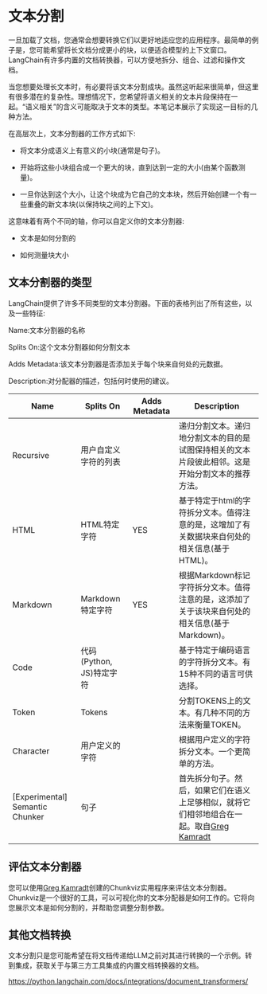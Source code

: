 # 文本分割

一旦加载了文档，您通常会想要转换它们以更好地适应您的应用程序。最简单的例子是，您可能希望将长文档分成更小的块，以便适合模型的上下文窗口。LangChain有许多内置的文档转换器，可以方便地拆分、组合、过滤和操作文档。

当您想要处理长文本时，有必要将该文本分割成块。虽然这听起来很简单，但这里有很多潜在的复杂性。理想情况下，您希望将语义相关的文本片段保持在一起。“语义相关”的含义可能取决于文本的类型。本笔记本展示了实现这一目标的几种方法。

在高层次上，文本分割器的工作方式如下:

- 将文本分成语义上有意义的小块(通常是句子)。

- 开始将这些小块组合成一个更大的块，直到达到一定的大小(由某个函数测量)。

- 一旦你达到这个大小，让这个块成为它自己的文本块，然后开始创建一个有一些重叠的新文本块(以保持块之间的上下文)。

这意味着有两个不同的轴，你可以自定义你的文本分割器:

- 文本是如何分割的

- 如何测量块大小

## 文本分割器的类型
LangChain提供了许多不同类型的文本分割器。下面的表格列出了所有这些，以及一些特征:

Name:文本分割器的名称

Splits On:这个文本分割器如何分割文本

Adds Metadata:该文本分割器是否添加关于每个块来自何处的元数据。

Description:对分配器的描述，包括何时使用的建议。

| Name | Splits On    | Adds Metadata | Description                                              |
|------|--------------|------------|----------------------------------------------------------|
| Recursive | 用户自定义字符的列表   |            | 递归分割文本。递归地分割文本的目的是试图保持相关的文本片段彼此相邻。这是开始分割文本的推荐方法。         |
| HTML | HTML特定字符     | YES        | 基于特定于html的字符拆分文本。值得注意的是，这增加了有关数据块来自何处的相关信息(基于HTML)。      |
| Markdown | Markdown特定字符 | YES        | 根据Markdown标记字符拆分文本。值得注意的是，这添加了关于该块来自何处的相关信息(基于Markdown)。 |
| Code | 代码(Python, JS)特定字符 |            | 基于特定于编码语言的字符拆分文本。有15种不同的语言可供选择。                          |
| Token | Tokens     |            | 分割TOKENS上的文本。有几种不同的方法来衡量TOKEN。                           |
|Character|用户定义的字符|| 根据用户定义的字符拆分文本。一个更简单的方法。                                  |
|[Experimental] Semantic Chunker|句子|| 首先拆分句子。然后，如果它们在语义上足够相似，就将它们相邻地组合在一起。取自[Greg Kamradt](https://github.com/FullStackRetrieval-com/RetrievalTutorials/blob/main/5_Levels_Of_Text_Splitting.ipynb)               |

## 评估文本分割器
您可以使用[Greg Kamradt](https://chunkviz.up.railway.app/)创建的Chunkviz实用程序来评估文本分割器。Chunkviz是一个很好的工具，可以可视化你的文本分配器是如何工作的。它将向您展示文本是如何分割的，并帮助您调整分割参数。

## 其他文档转换
文本分割只是您可能希望在将文档传递给LLM之前对其进行转换的一个示例。转到集成，获取关于与第三方工具集成的内置文档转换器的文档。

https://python.langchain.com/docs/integrations/document_transformers/